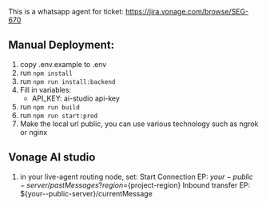 This is a whatsapp agent for ticket: https://jira.vonage.com/browse/SEG-670

## Manual Deployment:
1. copy .env.example to .env
2. run `npm install`
3. run `npm run install:backend`
3. Fill in variables:
    - API_KEY: ai-studio api-key
4. run `npm run build`
5. run `npm run start:prod`
6. Make the local url public, you can use various technology such as ngrok or nginx

## Vonage AI studio
1. in your live-agent routing node, set:
    Start Connection EP: ${your-public-server}/pastMessages?region=${project-region}
    Inbound transfer EP: ${your--public-server}/currentMessage
